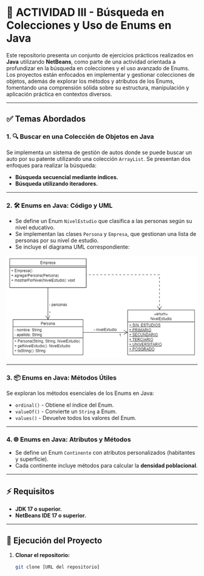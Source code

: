 # 🚀 **ACTIVIDAD III - Búsqueda en Colecciones y Uso de Enums en Java**

Este repositorio presenta un conjunto de ejercicios prácticos realizados en **Java** utilizando **NetBeans**, como parte de una actividad orientada a profundizar en la búsqueda en colecciones y el uso avanzado de Enums. Los proyectos están enfocados en implementar y gestionar colecciones de objetos, además de explorar los métodos y atributos de los Enums, fomentando una comprensión sólida sobre su estructura, manipulación y aplicación práctica en contextos diversos.  

---

## ✅ **Temas Abordados**

### 1. 🔍 **Buscar en una Colección de Objetos en Java**

Se implementa un sistema de gestión de autos donde se puede buscar un auto por su patente utilizando una colección `ArrayList`. Se presentan dos enfoques para realizar la búsqueda:  

- **Búsqueda secuencial mediante índices.**  
- **Búsqueda utilizando iteradores.**  

---

### 2. 🛠️ **Enums en Java: Código y UML**

- Se define un Enum `NivelEstudio` que clasifica a las personas según su nivel educativo.  
- Se implementan las clases `Persona` y `Empresa`, que gestionan una lista de personas por su nivel de estudio.  
- Se incluye el diagrama UML correspondiente:  

![UML del ejercicio](https://github.com/AgusDM7/Colecciones-Java/blob/b7c644691c37a9dccec478f8b32a01eeb34b5a47/Colecciones%20%20Actividad%203/MuestraEnums/UML%20ejercicio.png?raw=true)  

---

### 3. 📦 **Enums en Java: Métodos Útiles**

Se exploran los métodos esenciales de los Enums en Java:  

- `ordinal()` - Obtiene el índice del Enum.  
- `valueOf()` - Convierte un `String` a Enum.  
- `values()` - Devuelve todos los valores del Enum.  

---

### 4. 🌐 **Enums en Java: Atributos y Métodos**

- Se define un Enum `Continente` con atributos personalizados (habitantes y superficie).  
- Cada continente incluye métodos para calcular la **densidad poblacional**.  

---

## ⚡ **Requisitos**

- **JDK 17 o superior.**  
- **NetBeans IDE 17 o superior.**  

---

## 🚀 **Ejecución del Proyecto**

1. **Clonar el repositorio:**  
   ```bash
   git clone [URL del repositorio]



